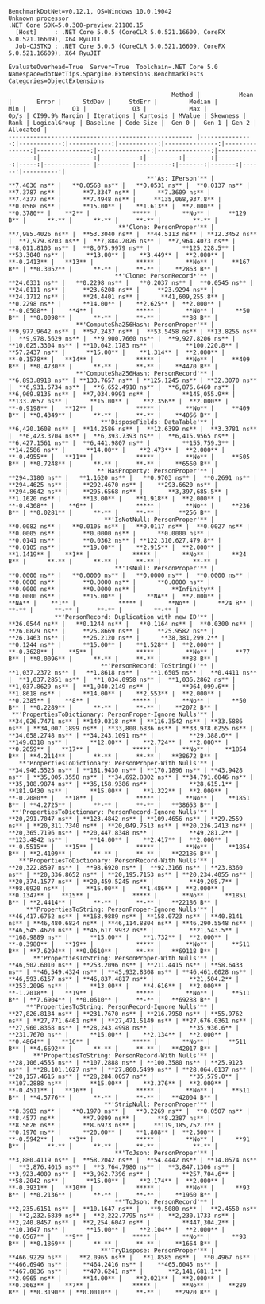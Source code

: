 
    BenchmarkDotNet=v0.12.1, OS=Windows 10.0.19042
    Unknown processor
    .NET Core SDK=5.0.300-preview.21180.15
      [Host]     : .NET Core 5.0.5 (CoreCLR 5.0.521.16609, CoreFX 5.0.521.16609), X64 RyuJIT
      Job-CJSTKQ : .NET Core 5.0.5 (CoreCLR 5.0.521.16609, CoreFX 5.0.521.16609), X64 RyuJIT

    EvaluateOverhead=True  Server=True  Toolchain=.NET Core 5.0  
    Namespace=dotNetTips.Spargine.Extensions.BenchmarkTests  Categories=ObjectExtensions  

                                                  Method |           Mean |       Error |      StdDev |     StdErr |         Median |            Min |             Q1 |             Q3 |            Max |              Op/s | CI99.9% Margin | Iterations | Kurtosis | MValue | Skewness | Rank | LogicalGroup | Baseline | Code Size |  Gen 0 |  Gen 1 | Gen 2 | Allocated |
    ---------------------------------------------------- |---------------:|------------:|------------:|-----------:|---------------:|---------------:|---------------:|---------------:|---------------:|------------------:|---------------:|-----------:|---------:|-------:|---------:|-----:|------------- |--------- |----------:|-------:|-------:|------:|----------:|
                                           **'As: IPerson'** |      **7.4036 ns** |   **0.0568 ns** |   **0.0531 ns** |  **0.0137 ns** |      **7.3787 ns** |      **7.3347 ns** |      **7.3609 ns** |      **7.4377 ns** |      **7.4948 ns** |     **135,068,937.8** |      **0.0568 ns** |      **15.00** |    **1.613** |  **2.000** |   **0.3780** |    **2** |            ***** |       **No** |     **129 B** |      **-** |      **-** |     **-** |         **-** |
                                   **'Clone: PersonProper'** |  **7,985.4026 ns** |  **53.3040 ns** |  **44.5113 ns** | **12.3452 ns** |  **7,979.8203 ns** |  **7,884.2026 ns** |  **7,964.4073 ns** |  **8,011.8103 ns** |  **8,075.9979 ns** |         **125,228.5** |     **53.3040 ns** |      **13.00** |    **3.449** |  **2.000** |  **-0.2413** |   **13** |            ***** |       **No** |     **167 B** | **0.3052** |      **-** |     **-** |    **2863 B** |
                                  **'Clone: PersonRecord*'** |     **24.0331 ns** |   **0.2298 ns** |   **0.2037 ns** |  **0.0545 ns** |     **24.0111 ns** |     **23.6208 ns** |     **23.9294 ns** |     **24.1712 ns** |     **24.4401 ns** |      **41,609,255.8** |      **0.2298 ns** |      **14.00** |    **2.625** |  **2.000** |  **-0.0508** |    **4** |            ***** |       **No** |      **50 B** | **0.0098** |      **-** |     **-** |      **88 B** |
                       **'ComputeSha256Hash: PersonProper'** |  **9,977.9642 ns** |  **57.2437 ns** |  **53.5458 ns** | **13.8255 ns** |  **9,978.5629 ns** |  **9,900.7660 ns** |  **9,927.8206 ns** | **10,025.3304 ns** | **10,042.1783 ns** |         **100,220.8** |     **57.2437 ns** |      **15.00** |    **1.314** |  **2.000** |  **-0.1578** |   **14** |            ***** |       **No** |     **409 B** | **0.4730** |      **-** |     **-** |    **4470 B** |
                       **'ComputeSha256Hash: PersonRecord'** |  **6,893.8918 ns** | **133.7657 ns** | **125.1245 ns** | **32.3070 ns** |  **6,931.6734 ns** |  **6,652.4918 ns** |  **6,876.6460 ns** |  **6,969.8135 ns** |  **7,034.9991 ns** |         **145,055.9** |    **133.7657 ns** |      **15.00** |    **2.356** |  **2.000** |  **-0.9198** |   **12** |            ***** |       **No** |     **409 B** | **0.4349** |      **-** |     **-** |    **4056 B** |
                              **'DisposeFields: DataTable'** |  **6,420.1608 ns** |  **14.2586 ns** |  **12.6399 ns** |  **3.3781 ns** |  **6,423.3704 ns** |  **6,393.7393 ns** |  **6,415.9565 ns** |  **6,427.1561 ns** |  **6,441.9807 ns** |         **155,759.3** |     **14.2586 ns** |      **14.00** |    **2.473** |  **2.000** |  **-0.4955** |   **11** |            ***** |       **No** |     **505 B** | **0.7248** |      **-** |     **-** |    **6560 B** |
                             **'HasProperty: PersonProper'** |    **294.3180 ns** |   **1.1620 ns** |   **0.9703 ns** |  **0.2691 ns** |    **294.4625 ns** |    **292.4670 ns** |    **293.6620 ns** |    **294.8642 ns** |    **295.6568 ns** |       **3,397,685.5** |      **1.1620 ns** |      **13.00** |    **1.918** |  **2.000** |  **-0.4368** |    **6** |            ***** |       **No** |     **236 B** | **0.0281** |      **-** |     **-** |     **256 B** |
                               **'IsNotNull: PersonProper'** |      **0.0082 ns** |   **0.0105 ns** |   **0.0117 ns** |  **0.0027 ns** |      **0.0005 ns** |      **0.0000 ns** |      **0.0000 ns** |      **0.0141 ns** |      **0.0362 ns** | **122,310,627,479.8** |      **0.0105 ns** |      **19.00** |    **2.915** |  **2.000** |   **1.1419** |    **1** |            ***** |       **No** |      **24 B** |      **-** |      **-** |     **-** |         **-** |
                                  **'IsNull: PersonProper'** |      **0.0000 ns** |   **0.0000 ns** |   **0.0000 ns** |  **0.0000 ns** |      **0.0000 ns** |      **0.0000 ns** |      **0.0000 ns** |      **0.0000 ns** |      **0.0000 ns** |          **Infinity** |      **0.0000 ns** |      **15.00** |       **NA** |  **2.000** |       **NA** |    **1** |            ***** |       **No** |      **24 B** |      **-** |      **-** |     **-** |         **-** |
                 **'PersonRecord: Duplication with new ID'** |     **26.0544 ns** |   **0.1244 ns** |   **0.1164 ns** |  **0.0300 ns** |     **26.0829 ns** |     **25.8669 ns** |     **25.9582 ns** |     **26.1463 ns** |     **26.2120 ns** |      **38,381,299.2** |      **0.1244 ns** |      **15.00** |    **1.528** |  **2.000** |  **-0.3628** |    **5** |            ***** |       **No** |      **77 B** | **0.0096** |      **-** |     **-** |      **88 B** |
                              **'PersonRecord: ToString()'** |  **1,037.2372 ns** |   **1.8618 ns** |   **1.6505 ns** |  **0.4411 ns** |  **1,037.2851 ns** |  **1,034.0958 ns** |  **1,036.2862 ns** |  **1,037.8629 ns** |  **1,040.2149 ns** |         **964,099.6** |      **1.8618 ns** |      **14.00** |    **2.553** |  **2.000** |   **0.2385** |    **8** |            ***** |       **No** |      **50 B** | **0.2289** |      **-** |     **-** |    **2072 B** |
     **'PropertiesToDictionary: PersonProper-Ignore Nulls'** | **34,026.7471 ns** | **149.0318 ns** | **116.3542 ns** | **33.5886 ns** | **34,007.1899 ns** | **33,800.6836 ns** | **33,978.6255 ns** | **34,058.2748 ns** | **34,243.1091 ns** |          **29,388.6** |    **149.0318 ns** |      **12.00** |    **2.724** |  **2.000** |   **0.2059** |   **17** |            ***** |       **No** |    **1854 B** | **4.2114** |      **-** |     **-** |   **38672 B** |
       **'PropertiesToDictionary: PersonProper-With Nulls'** | **34,946.5525 ns** | **181.9430 ns** | **170.1896 ns** | **43.9428 ns** | **35,005.3558 ns** | **34,692.8802 ns** | **34,791.6046 ns** | **35,108.9874 ns** | **35,158.9386 ns** |          **28,615.1** |    **181.9430 ns** |      **15.00** |    **1.322** |  **2.000** |  **-0.2080** |   **18** |            ***** |       **No** |    **1851 B** | **4.2725** |      **-** |     **-** |   **38653 B** |
     **'PropertiesToDictionary: PersonRecord-Ignore Nulls'** | **20,291.7047 ns** | **123.4842 ns** | **109.4656 ns** | **29.2559 ns** | **20,311.7340 ns** | **20,049.7513 ns** | **20,226.2413 ns** | **20,365.7196 ns** | **20,447.8348 ns** |          **49,281.2** |    **123.4842 ns** |      **14.00** |    **2.417** |  **2.000** |  **-0.5515** |   **15** |            ***** |       **No** |    **1854 B** | **2.4109** |      **-** |     **-** |   **22186 B** |
       **'PropertiesToDictionary: PersonRecord-With Nulls'** | **20,322.8597 ns** |  **98.6920 ns** |  **92.3166 ns** | **23.8360 ns** | **20,336.8652 ns** | **20,195.7153 ns** | **20,234.4055 ns** | **20,374.1577 ns** | **20,459.5245 ns** |          **49,205.7** |     **98.6920 ns** |      **15.00** |    **1.486** |  **2.000** |   **0.1347** |   **15** |            ***** |       **No** |    **1851 B** | **2.4414** |      **-** |     **-** |   **22186 B** |
         **'PropertiesToString: PersonProper-Ignore Nulls'** | **46,417.6762 ns** | **168.9889 ns** | **158.0723 ns** | **40.8141 ns** | **46,480.6824 ns** | **46,114.8804 ns** | **46,290.5548 ns** | **46,545.4620 ns** | **46,617.9932 ns** |          **21,543.5** |    **168.9889 ns** |      **15.00** |    **1.732** |  **2.000** |  **-0.3980** |   **19** |            ***** |       **No** |     **511 B** | **7.6294** | **0.0610** |     **-** |   **69118 B** |
           **'PropertiesToString: PersonProper-With Nulls'** | **46,502.6010 ns** | **253.2096 ns** | **211.4415 ns** | **58.6433 ns** | **46,549.4324 ns** | **45,932.8308 ns** | **46,461.6028 ns** | **46,593.6157 ns** | **46,837.4817 ns** |          **21,504.2** |    **253.2096 ns** |      **13.00** |    **4.616** |  **2.000** |  **-1.2018** |   **19** |            ***** |       **No** |     **511 B** | **7.6904** | **0.0610** |     **-** |   **69288 B** |
         **'PropertiesToString: PersonRecord-Ignore Nulls'** | **27,826.8184 ns** | **231.7670 ns** | **216.7950 ns** | **55.9762 ns** | **27,771.6461 ns** | **27,471.5149 ns** | **27,676.0361 ns** | **27,960.8368 ns** | **28,243.4998 ns** |          **35,936.6** |    **231.7670 ns** |      **15.00** |    **2.134** |  **2.000** |   **0.4864** |   **16** |            ***** |       **No** |     **511 B** | **4.6692** |      **-** |     **-** |   **42017 B** |
           **'PropertiesToString: PersonRecord-With Nulls'** | **28,106.4555 ns** | **107.2888 ns** | **100.3580 ns** | **25.9123 ns** | **28,101.1627 ns** | **27,860.5499 ns** | **28,064.0137 ns** | **28,157.4615 ns** | **28,284.0057 ns** |          **35,579.0** |    **107.2888 ns** |      **15.00** |    **3.376** |  **2.000** |  **-0.4511** |   **16** |            ***** |       **No** |     **511 B** | **4.5776** |      **-** |     **-** |   **42004 B** |
                               **'StripNull: PersonProper'** |      **8.3903 ns** |   **0.1970 ns** |   **0.2269 ns** |  **0.0507 ns** |      **8.4577 ns** |      **7.9899 ns** |      **8.2387 ns** |      **8.5626 ns** |      **8.6973 ns** |     **119,185,752.7** |      **0.1970 ns** |      **20.00** |    **1.808** |  **2.500** |  **-0.5942** |    **3** |            ***** |       **No** |      **91 B** |      **-** |      **-** |     **-** |         **-** |
                                  **'ToJson: PersonProper'** |  **3,880.4119 ns** |  **58.2042 ns** |  **54.4442 ns** | **14.0574 ns** |  **3,876.4015 ns** |  **3,764.7980 ns** |  **3,847.1306 ns** |  **3,923.4009 ns** |  **3,962.7396 ns** |         **257,704.6** |     **58.2042 ns** |      **15.00** |    **2.174** |  **2.000** |  **-0.3931** |   **10** |            ***** |       **No** |      **93 B** | **0.2136** |      **-** |     **-** |    **1960 B** |
                                  **'ToJson: PersonRecord'** |  **2,235.6151 ns** |  **10.1647 ns** |   **9.5080 ns** |  **2.4550 ns** |  **2,232.6839 ns** |  **2,222.7795 ns** |  **2,230.1733 ns** |  **2,240.8457 ns** |  **2,254.6047 ns** |         **447,304.2** |     **10.1647 ns** |      **15.00** |    **2.104** |  **2.000** |   **0.6567** |    **9** |            ***** |       **No** |      **93 B** | **0.1869** |      **-** |     **-** |    **1664 B** |
                              **'TryDispose: PersonProper'** |    **466.9229 ns** |   **2.0965 ns** |   **1.8585 ns** |  **0.4967 ns** |    **466.6946 ns** |    **464.2416 ns** |    **465.6045 ns** |    **467.8836 ns** |    **470.6241 ns** |       **2,141,681.1** |      **2.0965 ns** |      **14.00** |    **2.021** |  **2.000** |   **0.3663** |    **7** |            ***** |       **No** |     **289 B** | **0.3190** | **0.0010** |     **-** |    **2920 B** |
